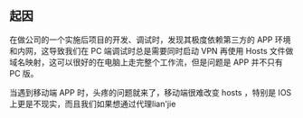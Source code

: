 ## 起因
在做公司的一个实施后项目的开发、调试时，发现其极度依赖第三方的 APP 环境和内网，这导致我们在 PC 端调试时总是需要同时启动 VPN 再使用 Hosts 文件做域名映射，这可以很好的在电脑上走完整个工作流，但是问题是 APP 并不只有 PC 版。

当遇到移动端 APP 时，头疼的问题就来了，移动端很难改变 hosts ，特别是 IOS 上更是不现实，而且我们如果想通过代理lian'jie